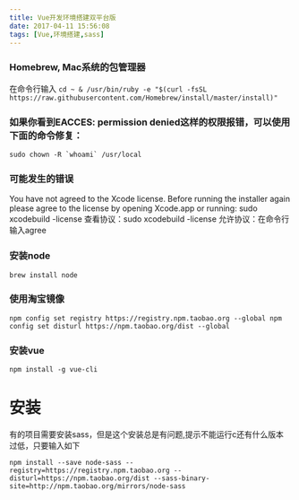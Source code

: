 ```yaml
---
title: Vue开发环境搭建双平台版
date: 2017-04-11 15:56:08
tags: [Vue,环境搭建,sass]
---
```


### Homebrew, Mac系统的包管理器
在命令行输入
`cd ~ & /usr/bin/ruby -e "$(curl -fsSL https://raw.githubusercontent.com/Homebrew/install/master/install)"    `

### 如果你看到EACCES: permission denied这样的权限报错，可以使用下面的命令修复：
```
sudo chown -R `whoami` /usr/local
```
### 可能发生的错误
You have not agreed to the Xcode license.
Before running the installer again please agree to the license by opening
Xcode.app or running:
    sudo xcodebuild -license
查看协议：sudo xcodebuild -license
允许协议：在命令行输入agree 

### 安装node
`brew install node`

### 使用淘宝镜像
```
npm config set registry https://registry.npm.taobao.org --global npm config set disturl https://npm.taobao.org/dist --global
```

### 安装vue 
`npm install -g vue-cli`

# 安装
有的项目需要安装sass，但是这个安装总是有问题,提示不能运行c还有什么版本过低，只要输入如下

	npm install --save node-sass --registry=https://registry.npm.taobao.org --disturl=https://npm.taobao.org/dist --sass-binary-site=http://npm.taobao.org/mirrors/node-sass

